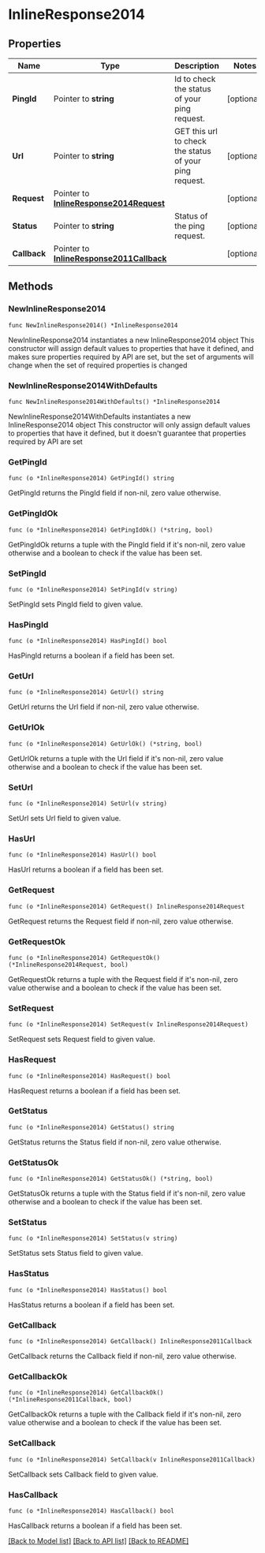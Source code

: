 # InlineResponse2014

## Properties

Name | Type | Description | Notes
------------ | ------------- | ------------- | -------------
**PingId** | Pointer to **string** | Id to check the status of your ping request. | [optional] 
**Url** | Pointer to **string** | GET this url to check the status of your ping request. | [optional] 
**Request** | Pointer to [**InlineResponse2014Request**](InlineResponse2014Request.md) |  | [optional] 
**Status** | Pointer to **string** | Status of the ping request. | [optional] 
**Callback** | Pointer to [**InlineResponse2011Callback**](InlineResponse2011Callback.md) |  | [optional] 

## Methods

### NewInlineResponse2014

`func NewInlineResponse2014() *InlineResponse2014`

NewInlineResponse2014 instantiates a new InlineResponse2014 object
This constructor will assign default values to properties that have it defined,
and makes sure properties required by API are set, but the set of arguments
will change when the set of required properties is changed

### NewInlineResponse2014WithDefaults

`func NewInlineResponse2014WithDefaults() *InlineResponse2014`

NewInlineResponse2014WithDefaults instantiates a new InlineResponse2014 object
This constructor will only assign default values to properties that have it defined,
but it doesn't guarantee that properties required by API are set

### GetPingId

`func (o *InlineResponse2014) GetPingId() string`

GetPingId returns the PingId field if non-nil, zero value otherwise.

### GetPingIdOk

`func (o *InlineResponse2014) GetPingIdOk() (*string, bool)`

GetPingIdOk returns a tuple with the PingId field if it's non-nil, zero value otherwise
and a boolean to check if the value has been set.

### SetPingId

`func (o *InlineResponse2014) SetPingId(v string)`

SetPingId sets PingId field to given value.

### HasPingId

`func (o *InlineResponse2014) HasPingId() bool`

HasPingId returns a boolean if a field has been set.

### GetUrl

`func (o *InlineResponse2014) GetUrl() string`

GetUrl returns the Url field if non-nil, zero value otherwise.

### GetUrlOk

`func (o *InlineResponse2014) GetUrlOk() (*string, bool)`

GetUrlOk returns a tuple with the Url field if it's non-nil, zero value otherwise
and a boolean to check if the value has been set.

### SetUrl

`func (o *InlineResponse2014) SetUrl(v string)`

SetUrl sets Url field to given value.

### HasUrl

`func (o *InlineResponse2014) HasUrl() bool`

HasUrl returns a boolean if a field has been set.

### GetRequest

`func (o *InlineResponse2014) GetRequest() InlineResponse2014Request`

GetRequest returns the Request field if non-nil, zero value otherwise.

### GetRequestOk

`func (o *InlineResponse2014) GetRequestOk() (*InlineResponse2014Request, bool)`

GetRequestOk returns a tuple with the Request field if it's non-nil, zero value otherwise
and a boolean to check if the value has been set.

### SetRequest

`func (o *InlineResponse2014) SetRequest(v InlineResponse2014Request)`

SetRequest sets Request field to given value.

### HasRequest

`func (o *InlineResponse2014) HasRequest() bool`

HasRequest returns a boolean if a field has been set.

### GetStatus

`func (o *InlineResponse2014) GetStatus() string`

GetStatus returns the Status field if non-nil, zero value otherwise.

### GetStatusOk

`func (o *InlineResponse2014) GetStatusOk() (*string, bool)`

GetStatusOk returns a tuple with the Status field if it's non-nil, zero value otherwise
and a boolean to check if the value has been set.

### SetStatus

`func (o *InlineResponse2014) SetStatus(v string)`

SetStatus sets Status field to given value.

### HasStatus

`func (o *InlineResponse2014) HasStatus() bool`

HasStatus returns a boolean if a field has been set.

### GetCallback

`func (o *InlineResponse2014) GetCallback() InlineResponse2011Callback`

GetCallback returns the Callback field if non-nil, zero value otherwise.

### GetCallbackOk

`func (o *InlineResponse2014) GetCallbackOk() (*InlineResponse2011Callback, bool)`

GetCallbackOk returns a tuple with the Callback field if it's non-nil, zero value otherwise
and a boolean to check if the value has been set.

### SetCallback

`func (o *InlineResponse2014) SetCallback(v InlineResponse2011Callback)`

SetCallback sets Callback field to given value.

### HasCallback

`func (o *InlineResponse2014) HasCallback() bool`

HasCallback returns a boolean if a field has been set.


[[Back to Model list]](../README.md#documentation-for-models) [[Back to API list]](../README.md#documentation-for-api-endpoints) [[Back to README]](../README.md)



